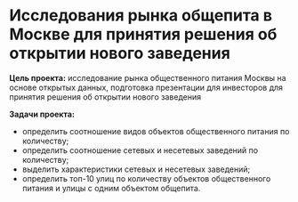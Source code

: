 # Исследования рынка общепита в Москве для принятия решения об открытии нового заведения

**Цель проекта:** исследование рынка общественного питания Москвы на основе открытых данных, подготовка презентации для инвесторов для принятия решения об открытии нового заведения

**Задачи проекта:**
- определить соотношение видов объектов общественного питания по количеству;
- определить соотношение сетевых и несетевых заведений по количеству;
- выделить характеристики сетевых и несетевых заведений;
- определить топ-10 улиц по количеству объектов общественного питания и улицы с одним объектом общепита.
